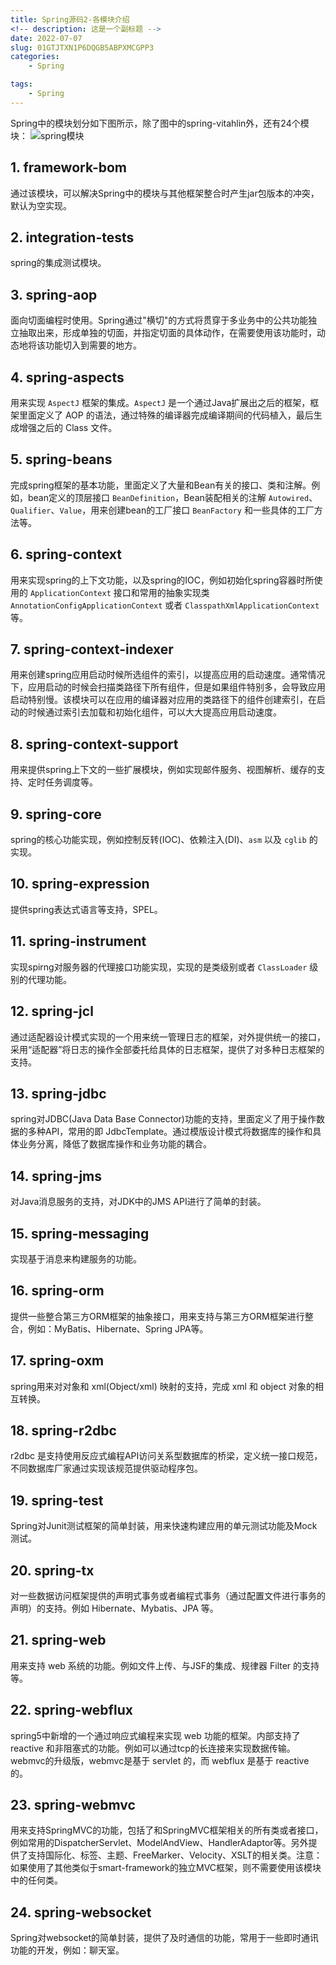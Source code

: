 ```yaml
---
title: Spring源码2-各模块介绍
<!-- description: 这是一个副标题 -->
date: 2022-07-07
slug: 01GTJTXN1P6DQGB5ABPXMCGPP3
categories:
    - Spring

tags:
    - Spring
---
```



Spring中的模块划分如下图所示，除了图中的spring-vitahlin外，还有24个模块：
![spring模块](https://vitahlin.oss-cn-shanghai.aliyuncs.com/images/blog/2022/07/202207071923185.png)

## 1. framework-bom

通过该模块，可以解决Spring中的模块与其他框架整合时产生jar包版本的冲突，默认为空实现。

## 2. integration-tests

spring的集成测试模块。

## 3. spring-aop

面向切面编程时使用。Spring通过"横切"的方式将贯穿于多业务中的公共功能独立抽取出来，形成单独的切面，并指定切面的具体动作，在需要使用该功能时，动态地将该功能切入到需要的地方。

## 4. spring-aspects

用来实现 `AspectJ` 框架的集成。`AspectJ` 是一个通过Java扩展出之后的框架，框架里面定义了 AOP 的语法，通过特殊的编译器完成编译期间的代码植入，最后生成增强之后的 Class 文件。

## 5. spring-beans

完成spring框架的基本功能，里面定义了大量和Bean有关的接口、类和注解。例如，bean定义的顶层接口 `BeanDefinition`，Bean装配相关的注解 `Autowired`、`Qualifier`、`Value`，用来创建bean的工厂接口 `BeanFactory` 和一些具体的工厂方法等。

## 6. spring-context

用来实现spring的上下文功能，以及spring的IOC，例如初始化spring容器时所使用的 `ApplicationContext` 接口和常用的抽象实现类 `AnnotationConfigApplicationContext` 或者 `ClasspathXmlApplicationContext` 等。

## 7. spring-context-indexer

用来创建spring应用启动时候所选组件的索引，以提高应用的启动速度。通常情况下，应用启动的时候会扫描类路径下所有组件，但是如果组件特别多，会导致应用启动特别慢。该模块可以在应用的编译器对应用的类路径下的组件创建索引，在启动的时候通过索引去加载和初始化组件，可以大大提高应用启动速度。

## 8. spring-context-support

用来提供spring上下文的一些扩展模块，例如实现邮件服务、视图解析、缓存的支持、定时任务调度等。

## 9. spring-core

spring的核心功能实现，例如控制反转(IOC)、依赖注入(DI)、`asm` 以及 `cglib` 的实现。

## 10. spring-expression

提供spring表达式语言等支持，SPEL。

## 11. spring-instrument

实现spirng对服务器的代理接口功能实现，实现的是类级别或者 `ClassLoader` 级别的代理功能。

## 12. spring-jcl

通过适配器设计模式实现的一个用来统一管理日志的框架，对外提供统一的接口，采用“适配器”将日志的操作全部委托给具体的日志框架，提供了对多种日志框架的支持。

## 13. spring-jdbc

spring对JDBC(Java Data Base Connector)功能的支持，里面定义了用于操作数据的多种API，常用的即 JdbcTemplate。通过模版设计模式将数据库的操作和具体业务分离，降低了数据库操作和业务功能的耦合。

## 14. spring-jms

对Java消息服务的支持，对JDK中的JMS API进行了简单的封装。

## 15. spring-messaging

实现基于消息来构建服务的功能。

## 16. spring-orm

提供一些整合第三方ORM框架的抽象接口，用来支持与第三方ORM框架进行整合，例如：MyBatis、Hibernate、Spring JPA等。

## 17. spring-oxm

spring用来对对象和 xml(Object/xml) 映射的支持，完成 xml 和 object 对象的相互转换。

## 18. spring-r2dbc

r2dbc 是支持使用反应式编程API访问关系型数据库的桥梁，定义统一接口规范，不同数据库厂家通过实现该规范提供驱动程序包。

## 19. spring-test

Spring对Junit测试框架的简单封装，用来快速构建应用的单元测试功能及Mock测试。

## 20. spring-tx

对一些数据访问框架提供的声明式事务或者编程式事务（通过配置文件进行事务的声明）的支持。例如 Hibernate、Mybatis、JPA 等。

## 21. spring-web

用来支持 web 系统的功能。例如文件上传、与JSF的集成、规律器 Filter 的支持等。

## 22. spring-webflux

spring5中新增的一个通过响应式编程来实现 web 功能的框架。内部支持了 reactive 和非阻塞式的功能。例如可以通过tcp的长连接来实现数据传输。webmvc的升级版，webmvc是基于 servlet 的，而 webflux 是基于 reactive 的。

## 23. spring-webmvc

用来支持SpringMVC的功能，包括了和SpringMVC框架相关的所有类或者接口，例如常用的DispatcherServlet、ModelAndView、HandlerAdaptor等。另外提供了支持国际化、标签、主题、FreeMarker、Velocity、XSLT的相关类。注意：如果使用了其他类似于smart-framework的独立MVC框架，则不需要使用该模块中的任何类。

## 24. spring-websocket

Spring对websocket的简单封装，提供了及时通信的功能，常用于一些即时通讯功能的开发，例如：聊天室。
